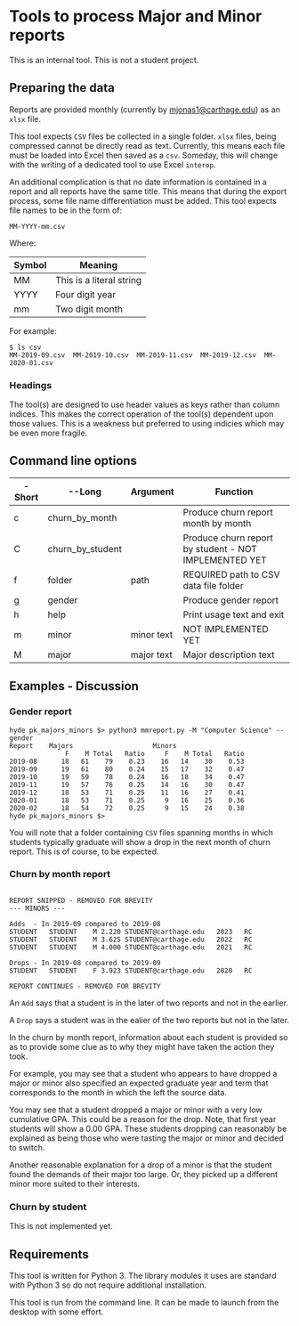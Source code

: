 # Tools to process Major and Minor reports

This is an internal tool. This is not a student project.

## Preparing the data

Reports are provided monthly (currently by mjonas1@carthage.edu) as an `xlsx` file. 

This tool expects `CSV` files be collected in a single folder. `xlsx` files, being compressed cannot be directly read as text. Currently, this means each file must be loaded into Excel then saved as a `csv`. Someday, this will change with the writing of a dedicated tool to use Excel `interop`.

An additional complication is that no date information is contained in a report and all reports have the same title. This means that during the export process, some file name differentiation must be added. This tool expects file names to be in the form of:

```text
MM-YYYY-mm.csv
```

Where:

| Symbol | Meaning |
| ------ | ------- |
| MM | This is a literal string |
| YYYY | Four digit year |
| mm | Two digit month |

For example:

```text
$ ls csv
MM-2019-09.csv  MM-2019-10.csv  MM-2019-11.csv  MM-2019-12.csv  MM-2020-01.csv
```

### Headings

The tool(s) are designed to use header values as keys rather than column indices. This makes the correct operation of the tool(s) dependent upon those values. This is a weakness but preferred to using indicies which may be even more fragile.

## Command line options

| -Short | --Long | Argument | Function |
| ------ | ------ | -------- | -------- |
| c | churn_by_month | | Produce churn report month by month |
| C | churn_by_student | | Produce churn report by student - NOT IMPLEMENTED YET |
| f | folder | path | REQUIRED path to CSV data file folder |
| g | gender | | Produce gender report |
| h | help | | Print usage text and exit |
| m | minor | minor text | NOT IMPLEMENTED YET |
| M | major | major text | Major description text |

## Examples - Discussion

### Gender report

```text
hyde pk_majors_minors $> python3 mmreport.py -M "Computer Science" --gender
Report    Majors                    Minors
              F    M Total   Ratio     F    M Total   Ratio
2019-08      18   61    79    0.23    16   14    30    0.53
2019-09      19   61    80    0.24    15   17    32    0.47
2019-10      19   59    78    0.24    16   18    34    0.47
2019-11      19   57    76    0.25    14   16    30    0.47
2019-12      18   53    71    0.25    11   16    27    0.41
2020-01      18   53    71    0.25     9   16    25    0.36
2020-02      18   54    72    0.25     9   15    24    0.38
hyde pk_majors_minors $>
```

You will note that a folder containing `CSV` files spanning months in which students typically graduate will show a drop in the next month of churn report. This is of course, to be expected.

### Churn by month report

```text

REPORT SNIPPED - REMOVED FOR BREVITY
--- MINORS ---

Adds  - In 2019-09 compared to 2019-08
STUDENT   STUDENT    M 2.220 STUDENT@carthage.edu   2023   RC    
STUDENT   STUDENT    M 3.625 STUDENT@carthage.edu   2022   RC    
STUDENT   STUDENT    M 4.000 STUDENT@carthage.edu   2021   RC    

Drops - In 2019-08 compared to 2019-09
STUDENT   STUDENT    F 3.923 STUDENT@carthage.edu   2020   RC    

REPORT CONTINUES - REMOVED FOR BREVITY
```

An `Add` says that a student is in the later of two reports and not in the earlier.

A `Drop` says a student was in the ealier of the two reports but not in the later.

In the churn by month report, information about each student is provided so as to provide some clue as to why they might have taken the action they took.

For example, you may see that a student who appears to have dropped a major or minor also specified an expected graduate year and term that corresponds to the
month in which the left the source data.

You may see that a student dropped a major or minor with a very low cumulative GPA. This could be a reason for the drop. Note, that first year students will show a 0.00 GPA. These students dropping can reasonably be explained as being those who were tasting the major or minor and decided to switch.

Another reasonable explanation for a drop of a minor is that the student found the demands of their major too large. Or, they picked up a different minor more suited to their interests.

### Churn by student

This is not implemented yet.

## Requirements

This tool is written for Python 3. The library modules it uses are standard with Python 3 so do not require additional installation.

This tool is run from the command line. It can be made to launch from the desktop with some effort.

